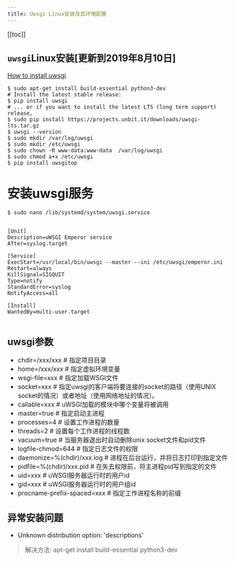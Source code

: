 ```yaml
---
title: Uwsgi Linux安装及其环境配置
---
```


<ClientOnly>
  <in-article-adsense
    ins-style="display:block; text-align:center;"
    data-ad-slot="7727965566"
  />
</ClientOnly>

[[toc]]

## `uwsgi`Linux安装[更新到2019年8月10日]

[How to install uwsgi](https://uwsgi-docs.readthedocs.io/en/latest/Install.html#installing-from-source)

```shell script
$ sudo apt-get install build-essential python3-dev
# Install the latest stable release:
$ pip install uwsgi
# ... or if you want to install the latest LTS (long term support) release,
$ sudo pip install https://projects.unbit.it/downloads/uwsgi-lts.tar.gz
$ uwsgi --version
$ sudo mkdir /var/log/uwsgi
$ sudo mkdir /etc/uwsgi
$ sudo chown -R www-data:www-data  /var/log/uwsgi
$ sudo chmod a+x /etc/uwsgi
$ pip install uwsgitop

```

# 安装uwsgi服务

```
$ sudo nano /lib/systemd/system/uwsgi.service


[Unit]
Description=uWSGI Emperor service
After=syslog.target

[Service]
ExecStart=/usr/local/bin/uwsgi --master --ini /etc/uwsgi/emperor.ini
Restart=always
KillSignal=SIGQUIT
Type=notify
StandardError=syslog
NotifyAccess=all

[Install]
WantedBy=multi-user.target


```

## uwsgi参数

* chdir=/xxx/xxx # 指定项目目录
* home=/xxx/xxx # 指定虚拟环境变量
* wsgi-file=xxx # 指定加载WSGI文件
* socket=xxx # 指定uwsgi的客户端将要连接的socket的路径（使用UNIX socket的情况）或者地址（使用网络地址的情况）。
* callable=xxx # uWSGI加载的模块中哪个变量将被调用
* master=true # 指定启动主进程
* processes=4 # 设置工作进程的数量
* threads=2 # 设置每个工作进程的线程数
* vacuum=true # 当服务器退出时自动删除unix socket文件和pid文件
* logfile-chmod=644 # 指定日志文件的权限
* daemonize=%(chdir)/xxx.log # 进程在后台运行，并将日志打印到指定文件
* pidfile=%(chdir)/xxx.pid # 在失去权限前，将主进程pid写到指定的文件
* uid=xxx # uWSGI服务器运行时的用户id
* gid=xxx # uWSGI服务器运行时的用户组id
* procname-prefix-spaced=xxx # 指定工作进程名称的前缀


## 异常安装问题

-  Unknown distribution option: 'descriptions'

> 解决方法: apt-get install build-essential python3-dev